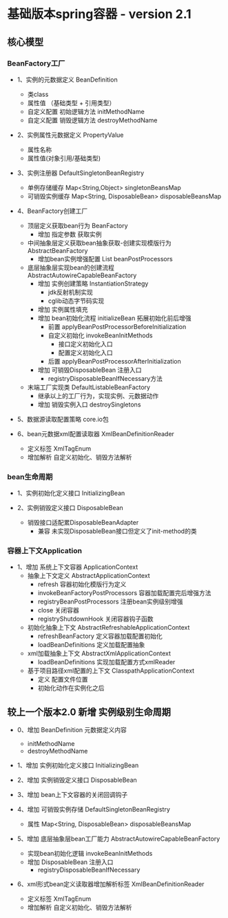# 基础版本spring容器 - version 2.1

## 核心模型

### BeanFactory工厂
+ 1、实例的元数据定义 BeanDefinition
    + 类class
    + 属性值 （基础类型 + 引用类型）
    + 自定义配置 初始逻辑方法 initMethodName
    + 自定义配置 销毁逻辑方法 destroyMethodName
+ 2、实例属性元数据定义 PropertyValue
    + 属性名称
    + 属性值(对象引用/基础类型)

+ 3、实例注册器 DefaultSingletonBeanRegistry
  + 单例存储缓存 Map<String,Object> singletonBeansMap
  + 可销毁实例缓存 Map<String, DisposableBean> disposableBeansMap

+ 4、BeanFactory创建工厂
    + 顶层定义获取bean行为 BeanFactory
      + 增加 指定参数 获取实例
    + 中间抽象层定义获取bean抽象获取-创建实现模版行为 AbstractBeanFactory
      + 增加bean实例增强配置 List<BeanPostProcessor> beanPostProcessors
    + 底层抽象层实现bean的创建流程 AbstractAutowireCapableBeanFactory
      + 增加 实例创建策略 InstantiationStrategy
        + jdk反射机制实现
        + cglib动态字节码实现
      + 增加 实例属性填充
      + 增加 bean初始化流程 initializeBean 拓展初始化前后增强
        + 前置 applyBeanPostProcessorBeforeInitialization
        + 自定义初始化 invokeBeanInitMethods
          + 接口定义初始化入口
          + 配置定义初始化入口
        + 后置 applyBeanPostProcessorAfterInitialization
      + 增加 可销毁DisposableBean 注册入口
        + registryDisposableBeanIfNecessary方法
    + 末端工厂实现类 DefaultListableBeanFactory
      + 继承以上的工厂行为，实现实例、元数据动作
      + 增加 销毁实例入口 destroySingletons
  
+ 5、数据源读取配置策略 core.io包

+ 6、bean元数据xml配置读取器 XmlBeanDefinitionReader
  + 定义标签 XmlTagEnum
  + 增加解析 自定义初始化、销毁方法解析

### bean生命周期
+ 1、实例初始化定义接口 InitializingBean

+ 2、实例销毁定义接口 DisposableBean
  + 销毁接口适配累DisposableBeanAdapter
    + 兼容 未实现DisposableBean接口但定义了init-method的类


### 容器上下文Application
+ 1、增加 系统上下文容器 ApplicationContext
  + 抽象上下文定义 AbstractApplicationContext
    + refresh 容器初始化模版行为定义
    + invokeBeanFactoryPostProcessors 容器加载配置完后增强方法
    + registryBeanPostProcessors 注册bean实例级别增强
    + close 关闭容器
    + registryShutdownHook 关闭容器钩子函数
  + 初始化抽象上下文 AbstractRefreshableApplicationContext
    + refreshBeanFactory  定义容器加载配置初始化
    + loadBeanDefinitions 定义加载配置抽象
  + xml加载抽象上下文 AbstractXmlApplicationContext
    + loadBeanDefinitions 实现加载配置方式xmlReader
  + 基于项目路径xml配置的上下文 ClasspathApplicationContext
    + 定义 配置文件位置
    + 初始化动作在实例化之后


## 较上一个版本2.0 新增 实例级别生命周期
+ 0、增加 BeanDefinition 元数据定义内容
  + initMethodName
  + destroyMethodName

+ 1、增加 实例初始化定义接口 InitializingBean
  
+ 2、增加 实例销毁定义接口 DisposableBean

+ 3、增加 bean上下文容器的关闭回调钩子

+ 4、增加 可销毁实例存储 DefaultSingletonBeanRegistry
  + 属性 Map<String, DisposableBean> disposableBeansMap
  
+ 5、增加 底层抽象层bean工厂能力 AbstractAutowireCapableBeanFactory
  + 实现bean初始化逻辑 invokeBeanInitMethods
  + 增加 DisposableBean 注册入口
    + registryDisposableBeanIfNecessary
+ 6、xml形式bean定义读取器增加解析标签 XmlBeanDefinitionReader
  + 定义标签 XmlTagEnum
  + 增加解析 自定义初始化、销毁方法解析